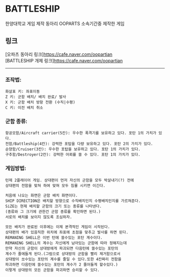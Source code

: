 # BATTLESHIP
한양대학교 게임 제작 동아리 OOPARTS 소속기간중 제작한 게임
## 링크
  [오파츠 동아리 링크]<https://cafe.naver.com/oopartian>  
  [BATTLESHIP 개제 링크]<https://cafe.naver.com/oopartian>

***

### 조작법:
	화살표 키: 좌표이동
	Z 키: 군함 배치/ 배치 완료/ 발사
	X 키: 군함 배치 방항 전환 (수직|수평)
	C 키: 이전 배치 취소

### 군함 종류:
	항공모함/Aircraft carrier(5칸): 우수한 폭격기를 보유하고 있다. 포탄 1의 가치가 있다.
	전함/Battleship(4칸): 강력한 포탑을 다량 보유하고 있다. 포탄 2의 가치가 있다.
	순양함/Cruiser(3칸): 우수한 포탑을 보유하고 있다. 포탄 1의 가치가 있다.
	구추함/Destroyer(2칸): 강력한 어뢰를 쏠 수 있다. 포탄 1의 가치가 있다.

### 게임방법:
	턴제 2플레이어 게임. 상대편이 먼저 자신의 군함을 모두 박살내기(?) 전에 
	상대편의 전함을 맞쳐 하여 맞혀 모두 침몰 시키면 이긴다.

	처음에 나오는 화면은 군함 배치 화면이다.
	SHIP DIRECTION은 배치할 방향으로 수직배치인지 수평배치인지를 가르쳐준다.
	SiZE는 현제 배치할 군함의 크기 또는 종류를 나타넨다.
	(종류와 그 크기에 관한건 군함 종류를 확인하면 된다.)
	서로의 배치를 보이지 않도록 조심하자.
	
	모든 배치가 완료된 이후에는 이제 본격적인 게임이 시작된다.
	상대편의 배가 있음직한 위치에 좌표에 초점을 맞추고 발사를 하면 된다.
	REMANING SHELL은 이번 턴에 쏠수있는 포탄 계수이다.
	REMANING SHELL의 계수는 자신에게 남아있는 군함에 따라 정해지는데
	만약 자신의 군함이 상대방에게 파괴되면 다음턴에 쏠수있는 포탄의 
	계수가 줄에들게 된다.(그럼으로 상대방의 군함을 빨리 제거함으로서
	상대방이 쏘수있는 포탄의 계수를 줄일 수 있다.또한 4칸짜리 전함을 
	파괴하면 다음턴에 쏠수있는 포탄의 계수가 2 줄어들게 할수있다.)
	이렇게 상대방의 모든 군함을 파괴하면 승리할 수 있다.
